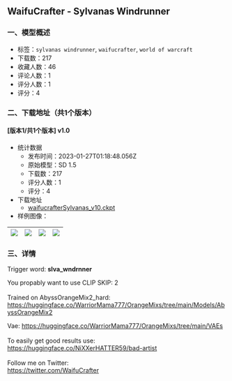 ## WaifuCrafter - Sylvanas Windrunner
### 一、模型概述

- 标签：`sylvanas windrunner`, `waifucrafter`, `world of warcraft`
- 下载数：217
- 收藏人数：46
- 评论人数：1
- 评分人数：1
- 评分：4

### 二、下载地址（共1个版本）

#### [版本1/共1个版本] v1.0

- 统计数据
  - 发布时间：2023-01-27T01:18:48.056Z
  - 原始模型：SD 1.5
  - 下载数：217
  - 评分人数：1
  - 评分：4
- 下载地址
  - [waifucrafterSylvanas_v10.ckpt](https://civitai.com/api/download/models/6268)
- 样例图像：

| <img src="https://image.civitai.com/xG1nkqKTMzGDvpLrqFT7WA/cec08aa5-b1e7-44a0-35dc-dde1e99b5500/width=450/55114.jpeg" /> | <img src="https://image.civitai.com/xG1nkqKTMzGDvpLrqFT7WA/9e69cde9-e42a-4704-9fbb-0d5c3fd2f000/width=450/55123.jpeg" /> | <img src="https://image.civitai.com/xG1nkqKTMzGDvpLrqFT7WA/2acc6d0c-3775-4df8-0d8e-de51ce273c00/width=450/55122.jpeg" /> | <img src="https://image.civitai.com/xG1nkqKTMzGDvpLrqFT7WA/3287956c-cc96-4e59-6614-f6e9cd3c8700/width=450/55121.jpeg" /> |
| ---- | ---- | ---- | ---- |


### 三、详情
<p>Trigger word: <strong>slva_wndrnner</strong></p><p>You propably want to use CLIP SKIP: 2<br /><br />Trained on AbyssOrangeMix2_hard: <a target="_blank" rel="ugc" href="https://huggingface.co/WarriorMama777/OrangeMixs/tree/main/Models/AbyssOrangeMix2">https://huggingface.co/WarriorMama777/OrangeMixs/tree/main/Models/AbyssOrangeMix2</a><br /></p><p>Vae: <a target="_blank" rel="ugc" href="https://huggingface.co/WarriorMama777/OrangeMixs/tree/main/VAEs">https://huggingface.co/WarriorMama777/OrangeMixs/tree/main/VAEs</a><br /><br />To easily get good results use: <a target="_blank" rel="ugc" href="https://huggingface.co/NiXXerHATTER59/bad-artist">https://huggingface.co/NiXXerHATTER59/bad-artist</a><a target="_blank" rel="ugc" href="https://huggingface.co/NiXXerHATTER59/bad-artist￼￼Follow"><br /><br /></a>Follow me on Twitter:<br /><a target="_blank" rel="ugc" href="https://twitter.com/WaifuCrafter">https://twitter.com/WaifuCrafter</a></p>